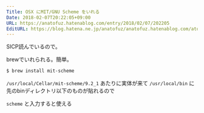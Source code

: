 ```yaml
---
Title: OSX にMIT/GNU Scheme をいれる
Date: 2018-02-07T20:22:05+09:00
URL: https://anatofuz.hatenablog.com/entry/2018/02/07/202205
EditURL: https://blog.hatena.ne.jp/anatofuz/anatofuz.hatenablog.com/atom/entry/8599973812344740546
---
```


SICP読んでいるので。

brewでいれられる。簡単。

```sh
$ brew install mit-scheme
```

`/usr/local/Cellar/mit-scheme/9.2_1` あたりに実体が来て
`/usr/local/bin` に先のbinディレクトリ以下のものが貼れるので

`scheme` と入力すると使える
